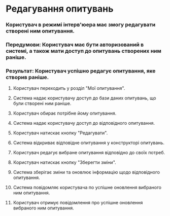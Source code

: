 # Редагування опитувань

### Користувач в режимі інтерв'юера має змогу редагувати створені ним опитування.

### Передумови: Користувач має бути авторизований в системі, а також мати доступ до опитувань створених ним раніше.

### Результат: Користувач успішно редагує опитування, яке створив раніше.

1. Користувач переходить у розділ "Мої опитування".

2. Система надає користувачу доступ до бази даних опитувань, що були створені ним раніше.

3. Користувач обирає потрібне йому опитування.

4. Система надає користувачу доступ до відповідного опитування.

5. Користувач натискає кнопку "Редагувати".

6. Система відкриває відповідне опитування у конструкторі опитувань.

7. Користувач редагує вибране опитування відповідно до своїх потреб.

8. Користувач натискає кнопку "Зберегти зміни".

9. Система зберігає зміни та оновлює інформацію щодо відповідного опитування.

10. Система повідомляє користувача по успішне оновлення вибраного ним опитування.

11. Користувач отримує повідомлення про успішне оновлення вибраного ним опитування.
